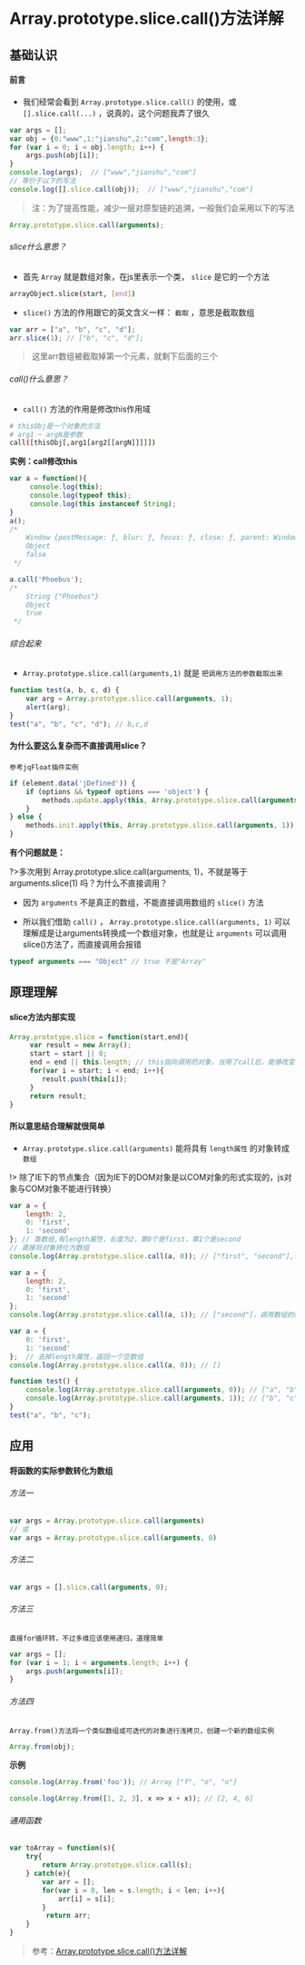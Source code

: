 <!--
 * @Description: Array.prototype.slice.call()方法详解
 * @Date: 2019-09-04 11:33:22
 * @LastEditors: phoebus
 * @LastEditTime: 2019-09-04 14:43:21
 -->

# Array.prototype.slice.call()方法详解

## 基础认识

#### 前言

* 我们经常会看到 `Array.prototype.slice.call()` 的使用，或 `[].slice.call(...)` ，说真的，这个问题我弄了很久

``` js
var args = []; 
var obj = {0:"www",1:"jianshu",2:"com",length:3};
for (var i = 0; i < obj.length; i++) { 
    args.push(obj[i]);
}
console.log(args);  // ["www","jianshu","com"]
// 等价于以下的写法
console.log([].slice.call(obj));  // ["www","jianshu","com"]
```

> 注：为了提高性能，减少一层对原型链的追溯，一般我们会采用以下的写法

``` js
Array.prototype.slice.call(arguments);
```

###### slice什么意思？

* 首先 `Array` 就是数组对象，在js里表示一个类， `slice` 是它的一个方法

``` bash
arrayObject.slice(start, [end]) 
```

* `slice()` 方法的作用跟它的英文含义一样： `截取` ，意思是截取数组

``` js
var arr = ["a", "b", "c", "d"];
arr.slice(1); // ["b", "c", "d"];
```

> 这里arr数组被截取掉第一个元素，就剩下后面的三个

###### call()什么意思？

* `call()` 方法的作用是修改this作用域

``` bash
# thisObj是一个对象的方法 
# arg1 ~ argN是参数
call([thisObj[,arg1[arg2[[argN]]]]]) 
```

**实例：call修改this**

``` js
var a = function(){
     console.log(this);
     console.log(typeof this);
     console.log(this instanceof String);
}
a();
/* 
	Window {postMessage: ƒ, blur: ƒ, focus: ƒ, close: ƒ, parent: Window, …}
	Object
	false
 */

a.call('Phoebus');
/* 
	String {"Phoebus"}
	Object
	true
 */
```

###### 综合起来

* `Array.prototype.slice.call(arguments,1)` 就是 `把调用方法的参数截取出来` 

``` js
function test(a, b, c, d) {
    var arg = Array.prototype.slice.call(arguments, 1);
    alert(arg);
}
test("a", "b", "c", "d"); // b,c,d
```

#### 为什么要这么复杂而不直接调用slice？

	参考jqFloat插件实例

``` js
if (element.data('jDefined')) {
    if (options && typeof options === 'object') {
        methods.update.apply(this, Array.prototype.slice.call(arguments, 1));
    }
} else {
    methods.init.apply(this, Array.prototype.slice.call(arguments, 1));
}
```

**有个问题就是：**

?>多次用到 Array.prototype.slice.call(arguments, 1)，不就是等于 arguments.slice(1) 吗？为什么不直接调用？

* 因为 `arguments` 不是真正的数组，不能直接调用数组的 `slice()` 方法

* 所以我们借助 `call()` ， `Array.prototype.slice.call(arguments, 1)` 可以理解成是让arguments转换成一个数组对象，也就是让 `arguments` 可以调用slice()方法了，而直接调用会报错

``` js
typeof arguments === "Object" // true 不是"Array"
```

## 原理理解

#### slice方法内部实现 

``` js
Array.prototype.slice = function(start,end){
     var result = new Array();
     start = start || 0;
     end = end || this.length; // this指向调用的对象，当用了call后，能够改变this的指向，也就是指向传进来的对象，这是关键
     for(var i = start; i < end; i++){
        result.push(this[i]);
     }
     return result;
}
```

#### 所以意思结合理解就很简单

* `Array.prototype.slice.call(arguments)` 能将具有 `length属性` 的对象转成 `数组` 

!> 除了IE下的节点集合（因为IE下的DOM对象是以COM对象的形式实现的，js对象与COM对象不能进行转换）

``` js
var a = {
    length: 2,
    0: 'first',
    1: 'second'
}; // 类数组,有length属性，长度为2，第0个是first，第1个是second
// 直接将对象转化为数组
console.log(Array.prototype.slice.call(a, 0)); // ["first", "second"],调用数组的slice(0);

var a = {
    length: 2,
    0: 'first',
    1: 'second'
};
console.log(Array.prototype.slice.call(a, 1)); // ["second"]，调用数组的slice(1);

var a = {
    0: 'first',
    1: 'second'
};	// 去掉length属性，返回一个空数组
console.log(Array.prototype.slice.call(a, 0)); // []

function test() {
    console.log(Array.prototype.slice.call(arguments, 0)); // ["a", "b", "c"]，slice(0)
    console.log(Array.prototype.slice.call(arguments, 1)); // ["b", "c"],slice(1)
}
test("a", "b", "c");
```

## 应用

#### 将函数的实际参数转化为数组

###### 方法一

``` js
var args = Array.prototype.slice.call(arguments)
// 或
var args = Array.prototype.slice.call(arguments, 0)
```

###### 方法二

``` js
var args = [].slice.call(arguments, 0);
```

###### 方法三

	直接for循环转，不过多维应该使用递归，道理简单

``` js
var args = []; 
for (var i = 1; i < arguments.length; i++) { 
    args.push(arguments[i]);
}
```

###### 方法四

	Array.from()方法将一个类似数组或可迭代的对象进行浅拷贝，创建一个新的数组实例

``` js
Array.from(obj);
```

**示例**

``` js
console.log(Array.from('foo'));	// Array ["f", "o", "o"]

console.log(Array.from([1, 2, 3], x => x + x));	// [2, 4, 6]
```

###### 通用函数

``` js
var toArray = function(s){
    try{
        return Array.prototype.slice.call(s);
    } catch(e){
        var arr = [];
        for(var i = 0, len = s.length; i < len; i++){
			arr[i] = s[i];
        }
         return arr;
    }
}
```

> 参考：[Array.prototype.slice.call()方法详解](https://www.cnblogs.COM/dingxiaoyue/p/4948166.html)
